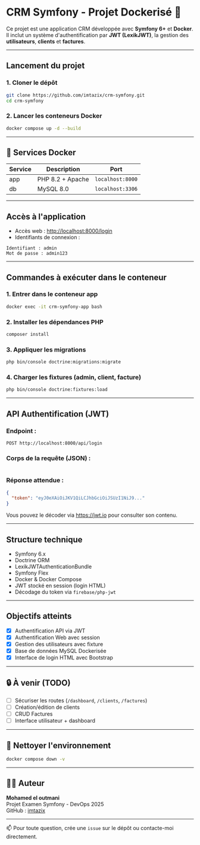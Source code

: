 # CRM Symfony - Projet Dockerisé 🐳

Ce projet est une application CRM développée avec **Symfony 6+** et **Docker**.  
Il inclut un système d'authentification par **JWT (LexikJWT)**, la gestion des **utilisateurs**, **clients** et **factures**.

---

##  Lancement du projet

### 1. Cloner le dépôt

```bash
git clone https://github.com/imtazix/crm-symfony.git
cd crm-symfony
```

### 2. Lancer les conteneurs Docker

```bash
docker compose up -d --build
```

---

## 🐘 Services Docker

| Service | Description         | Port             |
|---------|---------------------|------------------|
| app     | PHP 8.2 + Apache    | `localhost:8000` |
| db      | MySQL 8.0           | `localhost:3306` |

---

##  Accès à l'application

- Accès web : [http://localhost:8000/login](http://localhost:8000/login)
- Identifiants de connexion :

```text
Identifiant : admin
Mot de passe : admin123
```

---

##  Commandes à exécuter dans le conteneur

### 1. Entrer dans le conteneur app

```bash
docker exec -it crm-symfony-app bash
```

### 2. Installer les dépendances PHP

```bash
composer install
```

### 3. Appliquer les migrations

```bash
php bin/console doctrine:migrations:migrate
```

### 4. Charger les fixtures (admin, client, facture)

```bash
php bin/console doctrine:fixtures:load
```

---

##  API Authentification (JWT)

### Endpoint :

```http
POST http://localhost:8000/api/login
```

### Corps de la requête (JSON) :

```json

```

### Réponse attendue :

```json
{
  "token": "eyJ0eXAiOiJKV1QiLCJhbGciOiJSUzI1NiJ9..."
}
```

Vous pouvez le décoder via https://jwt.io pour consulter son contenu.

---

##  Structure technique

- Symfony 6.x
- Doctrine ORM
- LexikJWTAuthenticationBundle
- Symfony Flex
- Docker & Docker Compose
- JWT stocké en session (login HTML)
- Décodage du token via `firebase/php-jwt`

---

## Objectifs atteints

- [x] Authentification API via JWT
- [x] Authentification Web avec session
- [x] Gestion des utilisateurs avec fixture
- [x] Base de données MySQL Dockerisée
- [x] Interface de login HTML avec Bootstrap

---

## 🔒 À venir (TODO)

- [ ] Sécuriser les routes (`/dashboard`, `/clients`, `/factures`)
- [ ] Création/édition de clients
- [ ] CRUD Factures
- [ ] Interface utilisateur + dashboard

---

## 🧹 Nettoyer l'environnement

```bash
docker compose down -v
```

---

## 👨‍💻 Auteur

**Mohamed el outmani**  
Projet Examen Symfony - DevOps 2025  
GitHub : [imtazix](https://github.com/imtazix)

---

📫 Pour toute question, crée une `issue` sur le dépôt ou contacte-moi directement.
